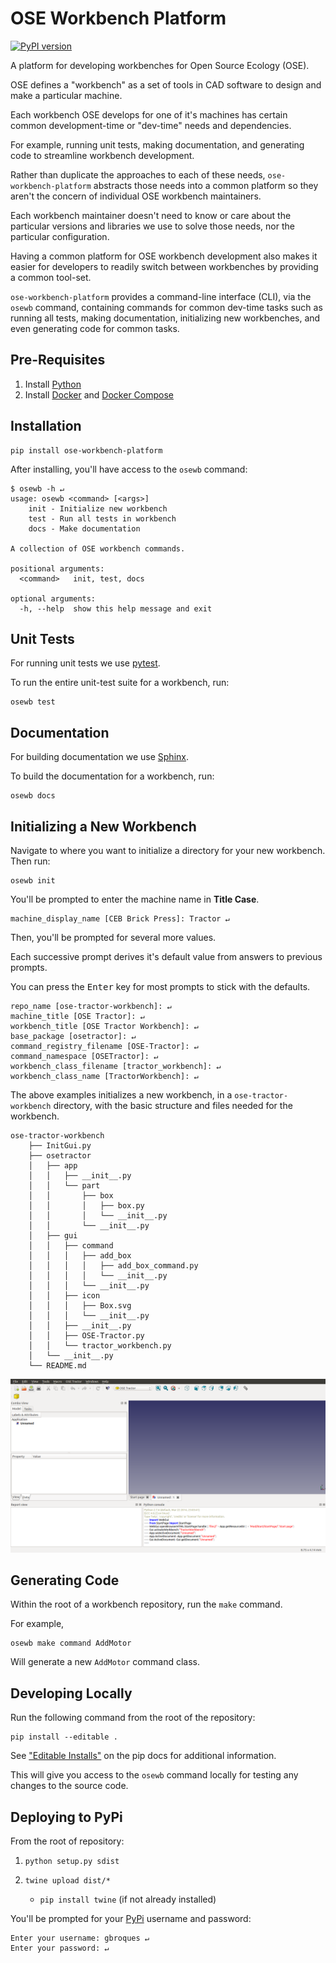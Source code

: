 # OSE Workbench Platform
[![PyPI version](https://badge.fury.io/py/ose-workbench-platform.svg)](https://badge.fury.io/py/ose-workbench-platform)

A platform for developing workbenches for Open Source Ecology (OSE).

OSE defines a "workbench" as a set of tools in CAD software to design and make a particular machine.

Each workbench OSE develops for one of it's machines has certain common development-time or "dev-time" needs and dependencies.

For example, running unit tests, making documentation, and generating code to streamline workbench development.

Rather than duplicate the approaches to each of these needs, `ose-workbench-platform` abstracts those needs into a common platform so they aren't the concern of individual OSE workbench maintainers.

Each workbench maintainer doesn't need to know or care about the particular versions and libraries we use to solve those needs, nor the particular configuration.

Having a common platform for OSE workbench development also makes it easier for developers to readily switch between workbenches by providing a common tool-set.

`ose-workbench-platform` provides a command-line interface (CLI), via the `osewb` command, containing commands for common dev-time tasks such as running all tests, making documentation, initializing new workbenches, and even generating code for common tasks.

## Pre-Requisites
1. Install [Python](https://www.python.org/)
2. Install [Docker](https://docs.docker.com/get-docker/) and [Docker Compose](https://docs.docker.com/compose/install/)

## Installation

    pip install ose-workbench-platform

After installing, you'll have access to the `osewb` command:

```
$ osewb -h ↵
usage: osewb <command> [<args>]
    init - Initialize new workbench
    test - Run all tests in workbench
    docs - Make documentation

A collection of OSE workbench commands.

positional arguments:
  <command>   init, test, docs

optional arguments:
  -h, --help  show this help message and exit
```

## Unit Tests
For running unit tests we use [pytest](https://docs.pytest.org/en/latest/).

To run the entire unit-test suite for a workbench, run:

    osewb test

## Documentation
For building documentation we use [Sphinx](https://www.sphinx-doc.org/en/master/).

To build the documentation for a workbench, run:

    osewb docs

## Initializing a New Workbench
Navigate to where you want to initialize a directory for your new workbench. Then run:

    osewb init

You'll be prompted to enter the machine name in **Title Case**.
```
machine_display_name [CEB Brick Press]: Tractor ↵
```

Then, you'll be prompted for several more values.

Each successive prompt derives it's default value from answers to previous prompts.

You can press the <kbd>Enter</kbd> key for most prompts to stick with the defaults.
```
repo_name [ose-tractor-workbench]: ↵
machine_title [OSE Tractor]: ↵
workbench_title [OSE Tractor Workbench]: ↵
base_package [osetractor]: ↵
command_registry_filename [OSE-Tractor]: ↵
command_namespace [OSETractor]: ↵
workbench_class_filename [tractor_workbench]: ↵
workbench_class_name [TractorWorkbench]: ↵
```

The above examples initializes a new workbench, in a `ose-tractor-workbench` directory, with the basic structure and files needed for the workbench.

```
ose-tractor-workbench
    ├── InitGui.py
    ├── osetractor
    │   ├── app
    │   │   ├── __init__.py
    │   │   └── part
    │   │       ├── box
    │   │       │   ├── box.py
    │   │       │   └── __init__.py
    │   │       └── __init__.py
    │   ├── gui
    │   │   ├── command
    │   │   │   ├── add_box
    │   │   │   │   ├── add_box_command.py
    │   │   │   │   └── __init__.py
    │   │   │   └── __init__.py
    │   │   ├── icon
    │   │   │   ├── Box.svg
    │   │   │   └── __init__.py
    │   │   ├── __init__.py
    │   │   ├── OSE-Tractor.py
    │   │   └── tractor_workbench.py
    │   └── __init__.py
    └── README.md
```

![OSE Tractor Workbench](./ose-tractor-workbench.png)

## Generating Code
Within the root of a workbench repository, run the `make` command.

For example,

    osewb make command AddMotor

Will generate a new `AddMotor` command class.

## Developing Locally
Run the following command from the root of the repository:

    pip install --editable .

See ["Editable Installs"](https://pip.pypa.io/en/stable/reference/pip_install/#editable-installs) on the pip docs for additional information.

This will give you access to the `osewb` command locally for testing any changes to the source code.

## Deploying to PyPi
From the root of repository:

1. `python setup.py sdist`

2. `twine upload dist/*`
    * `pip install twine` (if not already installed)

You'll be prompted for your [PyPi](https://pypi.org/) username and password:
```
Enter your username: gbroques ↵
Enter your password: ↵
```
